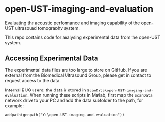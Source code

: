 # open-UST-imaging-and-evaluation
Evaluating the acoustic performance and imaging capability of the [open-UST](https://github.com/morganjroberts/open-UST) ultrasound tomography system.

This repo contains code for analysing experimental data from the open-UST system.

## Accessing Experimental Data
The experimental data files are too large to store on GitHub. If you are external from the Biomedical Ultrasound Group, please get in contact to request access to the data.

Internal BUG users: the data is stored in `ScanData\open-UST-imaging-and-evaluation`. When running these scripts in Matlab, first map the `ScanData` network drive to your PC and add the data subfolder to the path, for example:
```
addpath(genpath("Y:\open-UST-imaging-and-evaluation"))
```
